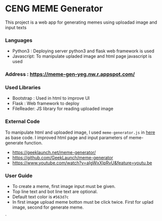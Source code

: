 # CENG MEME Generator

This project is a web app for generating memes using uploadad image and input texts

### **Languages**
* Python3 : Deploying server python3 and flask web framework is used
* Javascript: To manipulate upladed image and html page javascript is used 

### **Address** : https://meme-gen-yeg.nw.r.appspot.com/

### Used Libraries
* Bootstrap : Used in html to improve UI 
* Flask : Web framework to deploy 
* FileReader: JS library for reading uploaded image

### External Code 
To manipulate html and uploaded image, I used  `meme-generator.js` in [here](https://github.com/GeekLaunch/meme-generator) as base code. I improved html page and input parameters of meme-generate function.

* https://geeklaunch.net/meme-generator/
* https://github.com/GeekLaunch/meme-generator
* https://www.youtube.com/watch?v=aIgWxXlpRvU&feature=youtu.be

### User Guide
* To create a meme, first image input must be given. 
* Top line text and bot line text are optional.
* Default text color is `#563d7c`
* In first image upload meme botton must be click twice. First for uplad image, second for generate meme.





`




